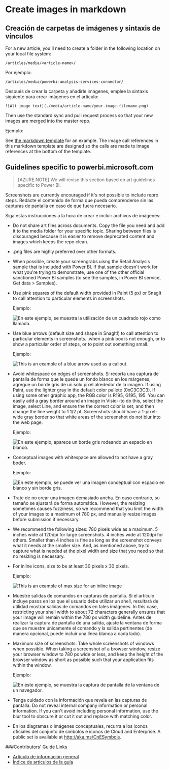 <properties
    pageTitle="Create images in markdown"
    description="Explains how to create images in markdown according to guidelines set for the Power BI repositories."
    services=""
    solutions=""
    documentationCenter=""
    authors="mblythe"
    manager="dongill"
    editor="NA"/>

<tags
    ms.service="contributor-guide"
    ms.devlang=""
    ms.topic="article"
    ms.tgt_pltfrm=""
    ms.workload=""
    ms.date="05/19/2016"
    ms.author="mblythe" />

# Create images in markdown

## Creación de carpetas de imágenes y sintaxis de vínculos

For a new article, you'll need to create a folder in the following location on your local file system:

    /articles/media/<article-name>/

Por ejemplo:

    /articles/media/powerbi-analysis-services-connector/

Después de crear la carpeta y añadirle imágenes, emplee la sintaxis siguiente para crear imágenes en el artículo:

```
![Alt image text](./media/article-name/your-image-filename.png)
```

Then use the standard sync and pull request process so that your new images are merged into the master repo.

Ejemplo:

See <bpt id="p1">[</bpt>the markdown template<ept id="p1">](https://raw.githubusercontent.com/Azure/powerbi-content-pr/master/examples/_markdown-template.md)</ept> for an example.  The image call references in this markdown template are designed so the calls are made to image references at the bottom of the template.

## Guidelines specific to powerbi.microsoft.com

> [AZURE.NOTE] We will revise this section based on art guidelines specific to Power BI.

Screenshots are currently encouraged if it's not possible to include repro steps. Redacte el contenido de forma que pueda comprenderse sin las capturas de pantalla en caso de que fuera necesario.

Siga estas instrucciones a la hora de crear e incluir archivos de imágenes:
- Do not share art files across documents. Copy the file you need and add it to the media folder for your specific topic. Sharing between files is discouraged because it is easier to remove deprecated content and images which keeps the repo clean.

- .png files are highly preferred over other formats.

-   When possible, create your screengrabs uisng the Retail Analysis sample that is included with Power BI. If that sample doesn't work for what you're trying to demonstrate, use one of the other official sanctioned Power BI samples (to see the samples, in Power BI service, Get data &gt; Samples).

- Use pink squares of the default width provided in Paint (5 px) or SnagIt to call attention to particular elements in screenshots.  

    Ejemplo:
    
    ![En este ejemplo, se muestra la utilización de un cuadrado rojo como llamada.](./media/create-images-markdown/gs13noauth.png)
    
-   Use blue arrows (default size and shape in SnagIt!) to call attention to particular elements in screenshots...when a pink box is not enough, or to show a particular order of steps, or to point out something small.

    Ejemplo:
    
    ![This is an example of a blue arrow used as a callout.](./media/create-images-markdown/power-bi-see-data.png)

- Avoid whitespace on edges of screenshots. Si recorta una captura de pantalla de forma que le quede un fondo blanco en los márgenes, agregue un borde gris de un solo píxel alrededor de la imagen.  If using Paint, use the lighter gray in the default color pallete (0xC3C3C3). If using some other graphic app, the RGB color is R195, G195, 195. You can easily add a gray border around an image in Visio--to do this, select the image, select Line, and ensure the the correct color is set, and then change the line weight to 1 1/2 pt.  Screenshots should have a 1-pixel-wide gray border so that white areas of the screenshot do not blur into the web page.

    Ejemplo:

    ![En este ejemplo, aparece un borde gris rodeando un espacio en blanco.](./media/create-images-markdown/agent.png)

- Conceptual images with whitespace are allowed to not have a gray boder.  
    
    Ejemplo:
    
    ![En este ejemplo, se puede ver una imagen conceptual con espacio en blanco y sin borde gris.](./media/create-images-markdown/ic727360.png)

- Trate de no crear una imagen demasiado ancha.  En caso contrario, su tamaño se ajustará de forma automática. However, the resizing sometimes causes fuzziness, so we recommend that you limit the width of your images to a maximum of 780 px, and manually resize images before submission if necessary.

-   We recommend the following sizes: 780 pixels wide as a maximum.  5 inches wide at 120dpi for large screenshots.  4 inches wide at 120dpi for others.  Smaller than 4 inches is fine as long as the screenshot conveys what it needs at the smaller size. And, as mentioned above, try to capture what is needed at the pixel width and size that you need so that no resizing is necessary.

-   For inline icons, size to be at least 30 pixels x 30 pixels.  

    Ejemplo:
    
    ![This is an example of max size for an inline image](./media/create-images-markdown/power-bi-vertical-icon.png)

- Muestre salidas de comandos en capturas de pantalla.  Si el artículo incluye pasos en los que el usuario debe utilizar un shell, resultará de utilidad mostrar salidas de comandos en tales imágenes. In this case, restricting your shell width to about 72 characters generally ensures that your image will remain within the 780 px width guideline. Antes de realizar la captura de pantalla de una salida, ajuste la ventana de forma que se muestre únicamente el comando y la salida pertinentes (de manera opcional, puede incluir una línea blanca a cada lado).

- Maximum size of screenshots: Take whole screenshots of windows when possible. When taking a screenshot of a browser window, resize your browser window to 780 px wide or less, and keep the height of the browser window as short as possible such that your application fits within the window.  

    Ejemplo:

    ![En este ejemplo, se muestra la captura de pantalla de la ventana de un navegador.](./media/create-images-markdown/helloworldlocal.png)

- Tenga cuidado con la información que revela en las capturas de pantalla.  Do not reveal internal company information or personal information.  If you can't avoid including personal information, use the blur tool to obscure it or cut it out and replace with matching color.

- En los diagramas o imágenes conceptuales, recurra a los iconos oficiales del conjunto de símbolos e iconos de Cloud and Enterprise. A public set is available at http://aka.ms/CnESymbols.

###Contributors' Guide Links

- [Artículo de información general](./../README.md)
- [Índice de artículos de la guía](./contributor-guide-index.md)
